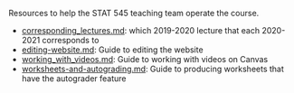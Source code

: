 Resources to help the STAT 545 teaching team operate the course.

- [corresponding_lectures.md](corresponding_lectures.md): which 2019-2020 lecture that each 2020-2021 corresponds to
- [editing-website.md](editing-website.md): Guide to editing the website
- [working_with_videos.md](working_with_videos.md): Guide to working with videos on Canvas
- [worksheets-and-autograding.md](worksheets-and-autograding.md): Guide to producing worksheets that have the autograder feature
